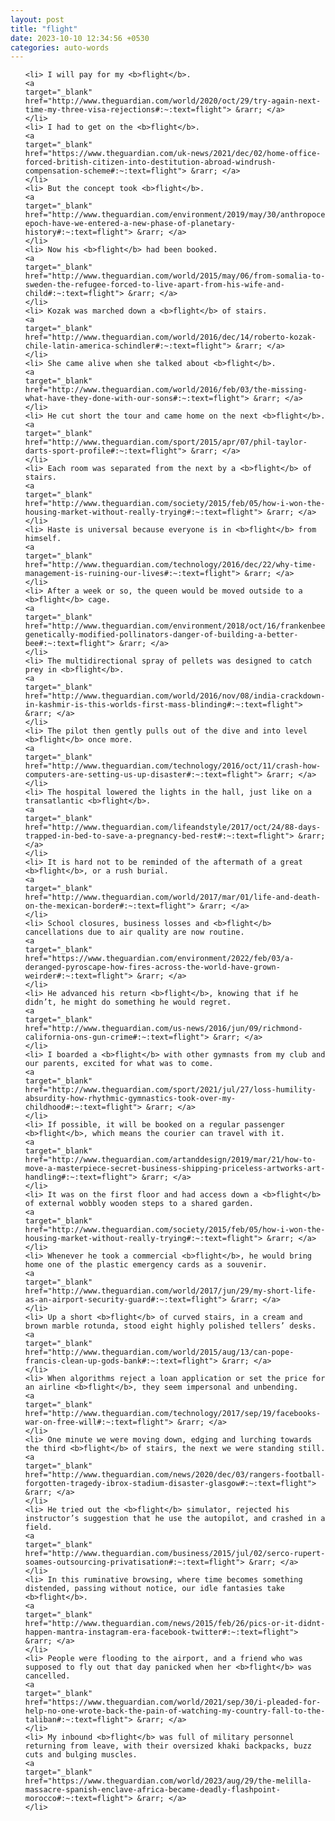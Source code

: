 ```yaml
---
layout: post
title: "flight"
date: 2023-10-10 12:34:56 +0530
categories: auto-words
---
```

<ol>

    <li> I will pay for my <b>flight</b>.
    <a 
    target="_blank" 
    href="http://www.theguardian.com/world/2020/oct/29/try-again-next-time-my-three-visa-rejections#:~:text=flight"> &rarr; </a>
    </li>
    <li> I had to get on the <b>flight</b>.
    <a 
    target="_blank" 
    href="https://www.theguardian.com/uk-news/2021/dec/02/home-office-forced-british-citizen-into-destitution-abroad-windrush-compensation-scheme#:~:text=flight"> &rarr; </a>
    </li>
    <li> But the concept took <b>flight</b>.
    <a 
    target="_blank" 
    href="http://www.theguardian.com/environment/2019/may/30/anthropocene-epoch-have-we-entered-a-new-phase-of-planetary-history#:~:text=flight"> &rarr; </a>
    </li>
    <li> Now his <b>flight</b> had been booked.
    <a 
    target="_blank" 
    href="http://www.theguardian.com/world/2015/may/06/from-somalia-to-sweden-the-refugee-forced-to-live-apart-from-his-wife-and-child#:~:text=flight"> &rarr; </a>
    </li>
    <li> Kozak was marched down a <b>flight</b> of stairs.
    <a 
    target="_blank" 
    href="http://www.theguardian.com/world/2016/dec/14/roberto-kozak-chile-latin-america-schindler#:~:text=flight"> &rarr; </a>
    </li>
    <li> She came alive when she talked about <b>flight</b>.
    <a 
    target="_blank" 
    href="http://www.theguardian.com/world/2016/feb/03/the-missing-what-have-they-done-with-our-sons#:~:text=flight"> &rarr; </a>
    </li>
    <li> He cut short the tour and came home on the next <b>flight</b>.
    <a 
    target="_blank" 
    href="http://www.theguardian.com/sport/2015/apr/07/phil-taylor-darts-sport-profile#:~:text=flight"> &rarr; </a>
    </li>
    <li> Each room was separated from the next by a <b>flight</b> of stairs.
    <a 
    target="_blank" 
    href="http://www.theguardian.com/society/2015/feb/05/how-i-won-the-housing-market-without-really-trying#:~:text=flight"> &rarr; </a>
    </li>
    <li> Haste is universal because everyone is in <b>flight</b> from himself.
    <a 
    target="_blank" 
    href="http://www.theguardian.com/technology/2016/dec/22/why-time-management-is-ruining-our-lives#:~:text=flight"> &rarr; </a>
    </li>
    <li> After a week or so, the queen would be moved outside to a <b>flight</b> cage.
    <a 
    target="_blank" 
    href="http://www.theguardian.com/environment/2018/oct/16/frankenbees-genetically-modified-pollinators-danger-of-building-a-better-bee#:~:text=flight"> &rarr; </a>
    </li>
    <li> The multidirectional spray of pellets was designed to catch prey in <b>flight</b>.
    <a 
    target="_blank" 
    href="http://www.theguardian.com/world/2016/nov/08/india-crackdown-in-kashmir-is-this-worlds-first-mass-blinding#:~:text=flight"> &rarr; </a>
    </li>
    <li> The pilot then gently pulls out of the dive and into level <b>flight</b> once more.
    <a 
    target="_blank" 
    href="http://www.theguardian.com/technology/2016/oct/11/crash-how-computers-are-setting-us-up-disaster#:~:text=flight"> &rarr; </a>
    </li>
    <li> The hospital lowered the lights in the hall, just like on a transatlantic <b>flight</b>.
    <a 
    target="_blank" 
    href="http://www.theguardian.com/lifeandstyle/2017/oct/24/88-days-trapped-in-bed-to-save-a-pregnancy-bed-rest#:~:text=flight"> &rarr; </a>
    </li>
    <li> It is hard not to be reminded of the aftermath of a great <b>flight</b>, or a rush burial.
    <a 
    target="_blank" 
    href="http://www.theguardian.com/world/2017/mar/01/life-and-death-on-the-mexican-border#:~:text=flight"> &rarr; </a>
    </li>
    <li> School closures, business losses and <b>flight</b> cancellations due to air quality are now routine.
    <a 
    target="_blank" 
    href="https://www.theguardian.com/environment/2022/feb/03/a-deranged-pyroscape-how-fires-across-the-world-have-grown-weirder#:~:text=flight"> &rarr; </a>
    </li>
    <li> He advanced his return <b>flight</b>, knowing that if he didn’t, he might do something he would regret.
    <a 
    target="_blank" 
    href="http://www.theguardian.com/us-news/2016/jun/09/richmond-california-ons-gun-crime#:~:text=flight"> &rarr; </a>
    </li>
    <li> I boarded a <b>flight</b> with other gymnasts from my club and our parents, excited for what was to come.
    <a 
    target="_blank" 
    href="http://www.theguardian.com/sport/2021/jul/27/loss-humility-absurdity-how-rhythmic-gymnastics-took-over-my-childhood#:~:text=flight"> &rarr; </a>
    </li>
    <li> If possible, it will be booked on a regular passenger <b>flight</b>, which means the courier can travel with it.
    <a 
    target="_blank" 
    href="http://www.theguardian.com/artanddesign/2019/mar/21/how-to-move-a-masterpiece-secret-business-shipping-priceless-artworks-art-handling#:~:text=flight"> &rarr; </a>
    </li>
    <li> It was on the first floor and had access down a <b>flight</b> of external wobbly wooden steps to a shared garden.
    <a 
    target="_blank" 
    href="http://www.theguardian.com/society/2015/feb/05/how-i-won-the-housing-market-without-really-trying#:~:text=flight"> &rarr; </a>
    </li>
    <li> Whenever he took a commercial <b>flight</b>, he would bring home one of the plastic emergency cards as a souvenir.
    <a 
    target="_blank" 
    href="http://www.theguardian.com/world/2017/jun/29/my-short-life-as-an-airport-security-guard#:~:text=flight"> &rarr; </a>
    </li>
    <li> Up a short <b>flight</b> of curved stairs, in a cream and brown marble rotunda, stood eight highly polished tellers’ desks.
    <a 
    target="_blank" 
    href="http://www.theguardian.com/world/2015/aug/13/can-pope-francis-clean-up-gods-bank#:~:text=flight"> &rarr; </a>
    </li>
    <li> When algorithms reject a loan application or set the price for an airline <b>flight</b>, they seem impersonal and unbending.
    <a 
    target="_blank" 
    href="http://www.theguardian.com/technology/2017/sep/19/facebooks-war-on-free-will#:~:text=flight"> &rarr; </a>
    </li>
    <li> One minute we were moving down, edging and lurching towards the third <b>flight</b> of stairs, the next we were standing still.
    <a 
    target="_blank" 
    href="http://www.theguardian.com/news/2020/dec/03/rangers-football-forgotten-tragedy-ibrox-stadium-disaster-glasgow#:~:text=flight"> &rarr; </a>
    </li>
    <li> He tried out the <b>flight</b> simulator, rejected his instructor’s suggestion that he use the autopilot, and crashed in a field.
    <a 
    target="_blank" 
    href="http://www.theguardian.com/business/2015/jul/02/serco-rupert-soames-outsourcing-privatisation#:~:text=flight"> &rarr; </a>
    </li>
    <li> In this ruminative browsing, where time becomes something distended, passing without notice, our idle fantasies take <b>flight</b>.
    <a 
    target="_blank" 
    href="http://www.theguardian.com/news/2015/feb/26/pics-or-it-didnt-happen-mantra-instagram-era-facebook-twitter#:~:text=flight"> &rarr; </a>
    </li>
    <li> People were flooding to the airport, and a friend who was supposed to fly out that day panicked when her <b>flight</b> was cancelled.
    <a 
    target="_blank" 
    href="https://www.theguardian.com/world/2021/sep/30/i-pleaded-for-help-no-one-wrote-back-the-pain-of-watching-my-country-fall-to-the-taliban#:~:text=flight"> &rarr; </a>
    </li>
    <li> My inbound <b>flight</b> was full of military personnel returning from leave, with their oversized khaki backpacks, buzz cuts and bulging muscles.
    <a 
    target="_blank" 
    href="https://www.theguardian.com/world/2023/aug/29/the-melilla-massacre-spanish-enclave-africa-became-deadly-flashpoint-morocco#:~:text=flight"> &rarr; </a>
    </li>